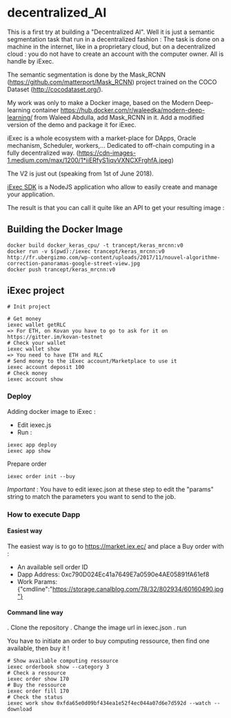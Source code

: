 # decentralized_AI

This is a first try at building a "Decentralized AI". Well it is just a semantic segmentation task that run in a decentralized fashion : The task is done on a machine in the internet, like in a proprietary cloud, but on a decentralized cloud : you do not have to create an account with the computer owner. All is handle by iExec.

The semantic segmentation is done by the Mask_RCNN (https://github.com/matterport/Mask_RCNN) project trained on the COCO Dataset (http://cocodataset.org/).

My work was only to make a Docker image, based on the Modern Deep-learning container https://hub.docker.com/r/waleedka/modern-deep-learning/ from Waleed Abdulla, add Mask_RCNN in it.
Add a modified version of the demo and package it for iExec.

iExec is a whole ecosystem with a market-place for DApps, Oracle mechanism, Scheduler, workers,... Dedicated to off-chain computing in a fully decentralized way.
(https://cdn-images-1.medium.com/max/1200/1*iiERfyS1iqvVXNCXFrghfA.jpeg)

The V2 is just out (speaking from 1st of June 2018).

[iExec SDK](https://github.com/iExecBlockchainComputing/iexec-sdk) is a NodeJS application who allow to easily create and manage your application.

The result is that you can call it quite like an API to get your resulting image :



## Building the Docker Image

```
docker build docker_keras_cpu/ -t trancept/keras_mrcnn:v0
docker run -v $(pwd):/iexec trancept/keras_mrcnn:v0  http://fr.ubergizmo.com/wp-content/uploads/2017/11/nouvel-algorithme-correction-panoramas-google-street-view.jpg
docker push trancept/keras_mrcnn:v0
```


## iExec project

```
# Init project

# Get money
iexec wallet getRLC
=> For ETH, on Kovan you have to go to ask for it on https://gitter.im/kovan-testnet
# Check your wallet
iexec wallet show
=> You need to have ETH and RLC
# Send money to the iExec account/Marketplace to use it
iexec account deposit 100
# Check money
iexec account show
```

### Deploy

Adding docker image to iExec :
- Edit iexec.js
- Run :
```
iexec app deploy
iexec app show
```
Prepare order

```
iexec order init --buy
```
*Important* : You have to edit iexec.json at these step to edit the "params" string to match the parameters you want to send to the job.


### How to execute Dapp

#### Easiest way

The easiest way is to go to https://market.iex.ec/ and place a Buy order with :
- An available sell order ID
- Dapp Address: 0xc790D024Ec41a7649E7a0590e4AE05891fA61ef8
- Work Params: {"cmdline":"https://storage.canalblog.com/78/32/802934/60160490.jpg"}
 
#### Command line way

. Clone the repository
. Change the image url in iexec.json
. run

You have to initiate an order to buy computing ressource, then find one available, then buy it !

```
# Show available computing ressource
iexec orderbook show --category 3
# Check a ressource
iexec order show 170
# Buy the ressource
iexec order fill 170
# Check the status
iexec work show 0xfda65e0d09bf434ea1e52f4ec044a07d6e7d592d --watch --download
```
